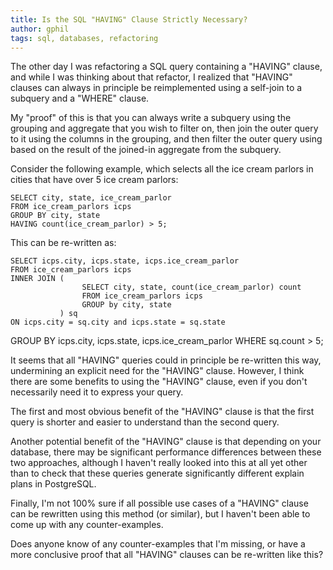 ```yaml
---
title: Is the SQL "HAVING" Clause Strictly Necessary?
author: gphil
tags: sql, databases, refactoring
---
```


The other day I was refactoring a SQL query containing a "HAVING" clause, and while I was thinking about that refactor, I realized that "HAVING" clauses can always in principle be reimplemented using a self-join to a subquery and a "WHERE" clause. 

My "proof" of this is that you can always write a subquery using the grouping and aggregate that you wish to filter on, then join the outer query to it using the columns in the grouping, and then filter the outer query using based on the result of the joined-in aggregate from the subquery.

Consider the following example, which selects all the ice cream parlors in cities that have over 5 ice cream parlors:

	SELECT city, state, ice_cream_parlor
	FROM ice_cream_parlors icps
	GROUP BY city, state
	HAVING count(ice_cream_parlor) > 5;

This can be re-written as:

	SELECT icps.city, icps.state, icps.ice_cream_parlor
	FROM ice_cream_parlors icps
	INNER JOIN (
	                SELECT city, state, count(ice_cream_parlor) count
	                FROM ice_cream_parlors icps
	                GROUP by city, state
	           ) sq
	ON icps.city = sq.city and icps.state = sq.state
  GROUP BY icps.city, icps.state, icps.ice_cream_parlor
	WHERE sq.count > 5;

It seems that all "HAVING" queries could in principle be re-written this way, undermining an explicit need for the "HAVING" clause. However, I think there are some benefits to using the "HAVING" clause, even if you don't necessarily need it to express your query.

The first and most obvious benefit of the "HAVING" clause is that the first query is shorter and easier to understand than the second query.

Another potential benefit of the "HAVING" clause is that depending on your database, there may be significant performance differences between these two approaches, although I haven't really looked into this at all yet other than to check that these queries generate significantly different explain plans in PostgreSQL.

Finally, I'm not 100% sure if all possible use cases of a "HAVING" clause can be rewritten using this method (or similar), but I haven't been able to come up with any counter-examples.

Does anyone know of any counter-examples that I'm missing, or have a more conclusive proof that all "HAVING" clauses can be re-written like this?
